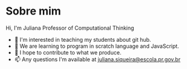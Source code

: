 # Sobre mim
Hi, I'm Juliana Professor of Computational Thinking
- 👀 I'm interested in teaching my students about git hub.
- 🌱 We are learning to program in scratch language and JavaScript.
- 💞️ I hope to contribute to what we produce.
- 📫 Any questions I'm available at juliana.siqueira@escola.pr.gov.br
<!---
juju131216/juju131216 is a ✨ special ✨ repository because its `README.md` (this file) appears on your GitHub profile.
